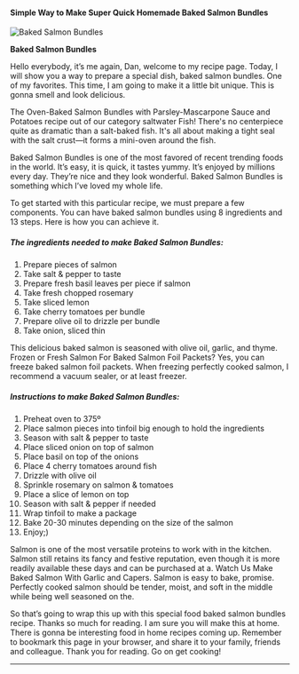             

#### Simple Way to Make Super Quick Homemade Baked Salmon Bundles

![Baked Salmon Bundles](https://img-global.cpcdn.com/recipes/4970330237960192/751x532cq70/baked-salmon-bundles-recipe-main-photo.jpg)

**Baked Salmon Bundles**

Hello everybody, it’s me again, Dan, welcome to my recipe page. Today, I will show you a way to prepare a special dish, baked salmon bundles. One of my favorites. This time, I am going to make it a little bit unique. This is gonna smell and look delicious.

The Oven-Baked Salmon Bundles with Parsley-Mascarpone Sauce and Potatoes recipe out of our category saltwater Fish! There's no centerpiece quite as dramatic than a salt-baked fish. It's all about making a tight seal with the salt crust—it forms a mini-oven around the fish.

Baked Salmon Bundles is one of the most favored of recent trending foods in the world. It’s easy, it is quick, it tastes yummy. It’s enjoyed by millions every day. They’re nice and they look wonderful. Baked Salmon Bundles is something which I’ve loved my whole life.

To get started with this particular recipe, we must prepare a few components. You can have baked salmon bundles using 8 ingredients and 13 steps. Here is how you can achieve it.

##### The ingredients needed to make Baked Salmon Bundles:

1.  Prepare pieces of salmon
2.  Take salt & pepper to taste
3.  Prepare fresh basil leaves per piece if salmon
4.  Take fresh chopped rosemary
5.  Take sliced lemon
6.  Take cherry tomatoes per bundle
7.  Prepare olive oil to drizzle per bundle
8.  Take onion, sliced thin

This delicious baked salmon is seasoned with olive oil, garlic, and thyme. Frozen or Fresh Salmon For Baked Salmon Foil Packets? Yes, you can freeze baked salmon foil packets. When freezing perfectly cooked salmon, I recommend a vacuum sealer, or at least freezer.

##### Instructions to make Baked Salmon Bundles:

1.  Preheat oven to 375º
2.  Place salmon pieces into tinfoil big enough to hold the ingredients
3.  Season with salt & pepper to taste
4.  Place sliced onion on top of salmon
5.  Place basil on top of the onions
6.  Place 4 cherry tomatoes around fish
7.  Drizzle with olive oil
8.  Sprinkle rosemary on salmon & tomatoes
9.  Place a slice of lemon on top
10.  Season with salt & pepper if needed
11.  Wrap tinfoil to make a package
12.  Bake 20-30 minutes depending on the size of the salmon
13.  Enjoy;)

Salmon is one of the most versatile proteins to work with in the kitchen. Salmon still retains its fancy and festive reputation, even though it is more readily available these days and can be purchased at a. Watch Us Make Baked Salmon With Garlic and Capers. Salmon is easy to bake, promise. Perfectly cooked salmon should be tender, moist, and soft in the middle while being well seasoned on the.

So that’s going to wrap this up with this special food baked salmon bundles recipe. Thanks so much for reading. I am sure you will make this at home. There is gonna be interesting food in home recipes coming up. Remember to bookmark this page in your browser, and share it to your family, friends and colleague. Thank you for reading. Go on get cooking!

* * *
